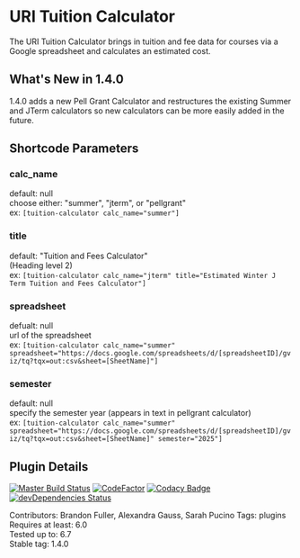 # URI Tuition Calculator

The URI Tuition Calculator brings in tuition and fee data for courses via a Google spreadsheet and calculates an estimated cost.

## What's New in 1.4.0 
1.4.0 adds a new Pell Grant Calculator and restructures the existing Summer and JTerm calculators so new calculators can be more easily added in the future. 

## Shortcode Parameters 

### calc_name
default: null \
choose either: "summer", "jterm", or "pellgrant" \
ex: `[tuition-calculator calc_name="summer"]`

### title 
default: "Tuition and Fees Calculator" \
(Heading level 2) \
ex: `[tuition-calculator calc_name="jterm" title="Estimated Winter J Term Tuition and Fees Calculator"]`

### spreadsheet
defualt: null \
url of the spreadsheet \
ex: `[tuition-calculator calc_name="summer" spreadsheet="https://docs.google.com/spreadsheets/d/[spreadsheetID]/gviz/tq?tqx=out:csv&sheet=[SheetName]"]`

### semester 
default: null \
specify the semester year (appears in text in pellgrant calculator)\
ex: `[tuition-calculator calc_name="summer" spreadsheet="https://docs.google.com/spreadsheets/d/[spreadsheetID]/gviz/tq?tqx=out:csv&sheet=[SheetName]" semester="2025"]`



## Plugin Details

[![Master Build Status](https://travis-ci.com/uriweb/uri-plugin-template.svg?branch=master "Master build status")](https://travis-ci.com/uriweb/uri-plugin-template)
[![CodeFactor](https://www.codefactor.io/repository/github/uriweb/uri-plugin-template/badge/master)](https://www.codefactor.io/repository/github/uriweb/uri-plugin-template/overview/master)
[![Codacy Badge](https://api.codacy.com/project/badge/Grade/77712193bd8643f88fad1fbdc8a02c87)](https://www.codacy.com/app/uriweb/uri-plugin-template?utm_source=github.com&amp;utm_medium=referral&amp;utm_content=uriweb/uri-plugin-template&amp;utm_campaign=Badge_Grade)
[![devDependencies Status](https://david-dm.org/uriweb/uri-plugin-template/dev-status.svg)](https://david-dm.org/uriweb/uri-plugin-template?type=dev)



Contributors: Brandon Fuller, Alexandra Gauss, Sarah Pucino
Tags: plugins  
Requires at least: 6.0  
Tested up to: 6.7  
Stable tag: 1.4.0 
